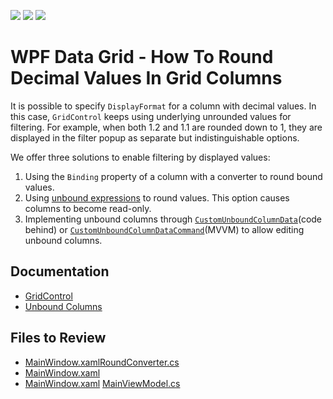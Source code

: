 <!-- default badges list -->
![](https://img.shields.io/endpoint?url=https://codecentral.devexpress.com/api/v1/VersionRange/568809109/22.2.3%2B)
[![](https://img.shields.io/badge/Open_in_DevExpress_Support_Center-FF7200?style=flat-square&logo=DevExpress&logoColor=white)](https://supportcenter.devexpress.com/ticket/details/T1128966)
[![](https://img.shields.io/badge/📖_How_to_use_DevExpress_Examples-e9f6fc?style=flat-square)](https://docs.devexpress.com/GeneralInformation/403183)
<!-- default badges end -->
# WPF Data Grid - How To Round Decimal Values In Grid Columns

It is possible to specify `DisplayFormat` for a column with decimal values. In this case, `GridControl` keeps using underlying unrounded values for filtering. For example, when both 1.2 and 1.1 are rounded down to 1, they are displayed in the filter popup as separate but indistinguishable options.

We offer three solutions to enable filtering by displayed values:
1. Using the `Binding` property of a column with a converter to round bound values.
2. Using [unbound expressions](https://docs.devexpress.com/WPF/DevExpress.Xpf.Grid.ColumnBase.UnboundExpression) to round values. This option causes columns to become read-only.
3. Implementing unbound columns through [`CustomUnboundColumnData`](https://docs.devexpress.com/WPF/DevExpress.Xpf.Grid.GridControl.CustomUnboundColumnData)(code behind) or [`CustomUnboundColumnDataCommand`](https://docs.devexpress.com/WPF/DevExpress.Xpf.Grid.GridControl.CustomUnboundColumnDataCommand)(MVVM) to allow editing unbound columns.


## Documentation

- [GridControl](https://docs.devexpress.com/WPF/DevExpress.Xpf.Grid.GridControl)
- [Unbound Columns](https://docs.devexpress.com/WPF/6124/controls-and-libraries/data-grid/grid-view-data-layout/columns-and-card-fields/unbound-columns)


## Files to Review
- [MainWindow.xaml](./CS/FilterDuplicateRecords_Converter/MainWindow.xaml)[RoundConverter.cs](./CS/FilterDuplicateRecords_Converter/RoundConverter.cs)
- [MainWindow.xaml](./CS/FilterDuplicateRecords_Unbound/MainWindow.xaml)
- [MainWindow.xaml](./CS/FilterDuplicateRecords_UnboundEditable/MainWindow.xaml) [MainViewModel.cs](./CS/FilterDuplicateRecords_UnboundEditable/MainViewModel.cs)
